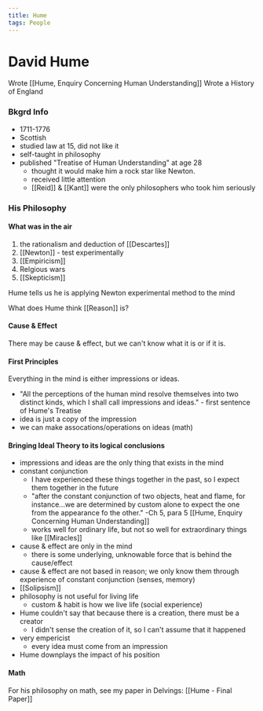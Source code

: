 ```yaml
---
title: Hume
tags: People
---
```


# David Hume

Wrote [[Hume, Enquiry Concerning Human Understanding]]
Wrote a History of England

### Bkgrd Info
- 1711-1776
- Scottish
- studied law at 15, did not like it
- self-taught in philosophy
- published "Treatise of Human Understanding" at age 28
	- thought it would make him a rock star like Newton.
	- received little attention
	- [[Reid]] & [[Kant]] were the only philosophers who took him seriously



### His Philosophy
#### What was in the air
1. the rationalism and deduction of [[Descartes]]
2. [[Newton]] - test experimentally
3. [[Empiricism]]
4. Relgious wars
5. [[Skepticism]]

Hume tells us he is applying Newton experimental method to the mind

What does Hume think [[Reason]] is?


#### Cause & Effect
There may be cause & effect, but we can't know what it is or if it is.


#### First Principles
Everything in the mind is either impressions or ideas.
- "All the perceptions of the human mind resolve themselves into two distinct kinds, which I shall call impressions and ideas." - first sentence of Hume's Treatise
- idea is just a copy of the impression
- we can make assocations/operations on ideas (math)



#### Bringing Ideal Theory to its logical conclusions
- impressions and ideas are the only thing that exists in the mind
- constant conjunction
	- I have experienced these things together in the past, so I expect them together in the future
	- "after the constant conjunction of two objects, heat and flame, for instance...we are determined by custom alone to expect the one from the appearance fo the other." -Ch 5, para 5 [[Hume, Enquiry Concerning Human Understanding]]
	- works well for ordinary life, but not so well for extraordinary things like [[Miracles]]
- cause & effect are only in the mind
	- there is some underlying, unknowable force that is behind the cause/effect
- cause & effect are not based in reason; we only know them through experience of constant conjunction (senses, memory)
- [[Solipsism]]
- philosophy is not useful for living life
	- custom & habit is how we live life (social experience)
- Hume couldn't say that because there is a creation, there must be a creator
	- I didn't sense the creation of it, so I can't assume that it happened
- very empericist
	- every idea must come from an impression
- Hume downplays the impact of his position


#### Math
For his philosophy on math, see my paper in Delvings: [[Hume - Final Paper]]
	
	
